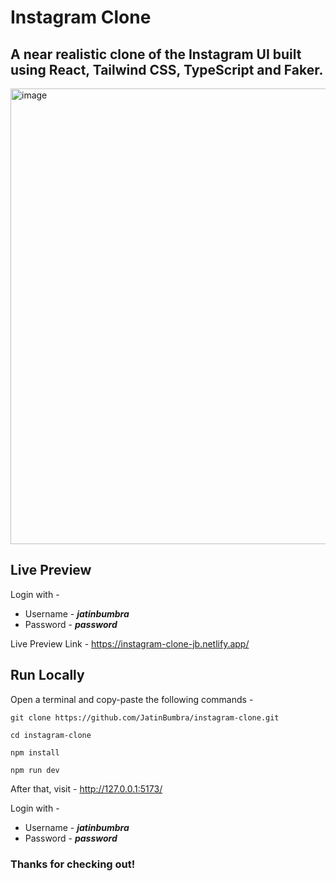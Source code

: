 # Instagram Clone

## A near realistic clone of the Instagram UI built using React, Tailwind CSS, TypeScript and Faker.

<img width="729" alt="image" src="https://user-images.githubusercontent.com/56374584/194708543-1886d76a-f845-45f3-906d-391cc353781e.png">


## Live Preview
Login with -
- Username - ***jatinbumbra***
- Password - ***password***

Live Preview Link - https://instagram-clone-jb.netlify.app/



## Run Locally
Open a terminal and copy-paste the following commands -
```
git clone https://github.com/JatinBumbra/instagram-clone.git
```
```
cd instagram-clone
```
```
npm install
```
```
npm run dev
```

After that, visit - http://127.0.0.1:5173/

Login with -
- Username - ***jatinbumbra***
- Password - ***password***



### Thanks for checking out!
